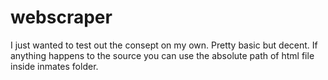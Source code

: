 # webscraper
I just wanted to test out the consept on my own. Pretty basic but decent.
If anything happens to the source you can use the absolute path of html file inside inmates folder. 
